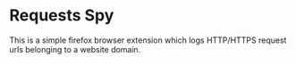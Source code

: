 # Requests Spy

This is a simple firefox browser extension which logs HTTP/HTTPS request urls belonging to a website domain.
